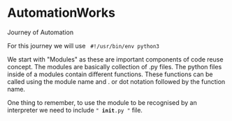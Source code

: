 # AutomationWorks
Journey of Automation

For this journey we will use <code> #!/usr/bin/env python3 </code>

We start with "Modules" as these are important components of code reuse concept. The modules are basically collection of .py files. The python files inside of a modules contain different functions. These functions can be called using the module name and . or dot notation followed by the function name.

One thing to remember, to use the module to be recognised by an interpreter we need to include <code>" __init__.py "</code> file. 
